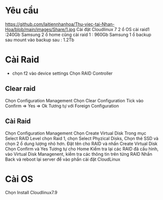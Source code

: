 # Yêu cầu
https://github.com/laitiennhanhoa/Thu-viec-tai-Nhan-Hoa/blob/main/images/Share/1.jpg
 Cài đặt Cloudlinux 7
 2 ổ OS cài raid1 :240Gb Samsung
 2 ổ home cũng cài raid 1 : 960Gb Samsung
 1 ổ backup sau mount vào backup sau : 1.2Tb
 # Cài Raid
 - chọn f2
 vào device settings
 Chọn RAID Controller
 ## Clear raid
 Chọn Configuration Management
 Chọn Clear Configuration
 Tick vào Confirm => Yes => Ok
 Tương tự với Foreign Configuration

 ## Cài Raid

  Chọn Configuration Management
  Chọn Create Virtual Disk
  Trong mục Select RAID Level chọn Raid 1, chọn Select Phyzical Disks, Chọn thẻ SSD và chọn 2 ổ dung lượng nhỏ hơn.
  Đặt tên cho RAID và nhấn Create Virtual Disk
  Chọn Confirm và Yes
  Tương tự cho Home
  Kiểm tra lại các RAID đã cấu hình, vào Virtual Disk Managenent, kiểm tra các thông tin trên từng RAID
  Nhấn Back và reboot lại server để vào phần cài đặt CloudLinux
# Cài OS

Chọn Install Cloudlinux7.9
